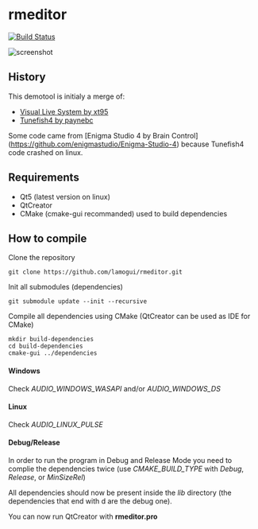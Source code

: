 # rmeditor

[![Build Status](https://travis-ci.org/lamogui/rmeditor.svg?branch=master)](https://travis-ci.org/lamogui/rmeditor)

![screenshot](http://s31.postimg.org/jcs4o844r/screenshot.png)


## History
This demotool is initialy a merge of:
 - [Visual Live System by xt95](https://github.com/XT95/VisualLiveSystem)
 - [Tunefish4 by paynebc](https://github.com/paynebc/tunefish)

Some code came from [Enigma Studio 4 by Brain Control]
(https://github.com/enigmastudio/Enigma-Studio-4) because Tunefish4 code crashed
on linux.


## Requirements
 * Qt5 (latest version on linux)
 * QtCreator 
 * CMake (cmake-gui recommanded) used to build dependencies


## How to compile

Clone the repository

```
git clone https://github.com/lamogui/rmeditor.git
```

Init all submodules (dependencies)

```
git submodule update --init --recursive
```

Compile all dependencies using CMake (QtCreator can be used as IDE for CMake)

```
mkdir build-dependencies
cd build-dependencies
cmake-gui ../dependencies
```

#### Windows
Check *AUDIO_WINDOWS_WASAPI* and/or *AUDIO_WINDOWS_DS*

#### Linux
Check *AUDIO_LINUX_PULSE*


#### Debug/Release
In order to run the program in Debug and Release Mode you need to complie the 
dependencies twice (use *CMAKE_BUILD_TYPE* with *Debug*, *Release*, or *MinSizeRel*)

All dependencies should now be present inside the *lib* directory (the 
dependencies that end with d are the debug one).

You can now run QtCreator with **rmeditor.pro**
 

